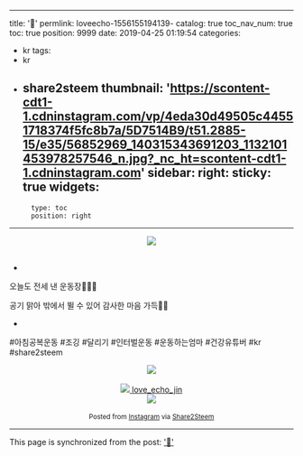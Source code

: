 
---
title: '🌿'
permlink: loveecho-1556155194139-
catalog: true
toc_nav_num: true
toc: true
position: 9999
date: 2019-04-25 01:19:54
categories:
- kr
tags:
- kr
- share2steem
thumbnail: 'https://scontent-cdt1-1.cdninstagram.com/vp/4eda30d49505c44551718374f5fc8b7a/5D7514B9/t51.2885-15/e35/56852969_140315343691203_1132101453978257546_n.jpg?_nc_ht=scontent-cdt1-1.cdninstagram.com'
sidebar:
    right:
        sticky: true
widgets:
    -
        type: toc
        position: right
---


<center><img src='https://scontent-cdt1-1.cdninstagram.com/vp/4eda30d49505c44551718374f5fc8b7a/5D7514B9/t51.2885-15/e35/56852969_140315343691203_1132101453978257546_n.jpg?_nc_ht=scontent-cdt1-1.cdninstagram.com'></center><br />






-


오늘도 전세 낸 운동장🏃🏻‍♀️


공기 맑아 밖에서 뛸 수 있어 감사한 마음 가득👍🏼


-

#아침공복운동 #조깅 #달리기 #인터벌운동 #운동하는엄마 #건강유튜버 #kr #share2steem<br />



<center><img src='https://i.imgur.com/SAXfzqa.png' /></center><br />



<center><a href='https://www.instagram.com/love_echo_jin/'><img src='https://scontent-cdt1-1.cdninstagram.com/vp/3ee9f4f97151a36584b5e0532e08b7bf/5D5D533F/t51.2885-19/s150x150/56270313_306530423352979_7456154146018689024_n.jpg?_nc_ht=scontent-cdt1-1.cdninstagram.com'>
love_echo_jin</a></center>



<center><img src='https://i.imgur.com/SAXfzqa.png' /></center><br />



<center><sup>Posted from <a href='https://www.instagram.com/p/BwqOta1A8go'>Instagram</a> via <a href='https://share2steem.io/?ref=loveecho'>Share2Steem</a></sup></center>



- - -

This page is synchronized from the post: ['🌿'](https://steemit.com/@loveecho/loveecho-1556155194139-)
